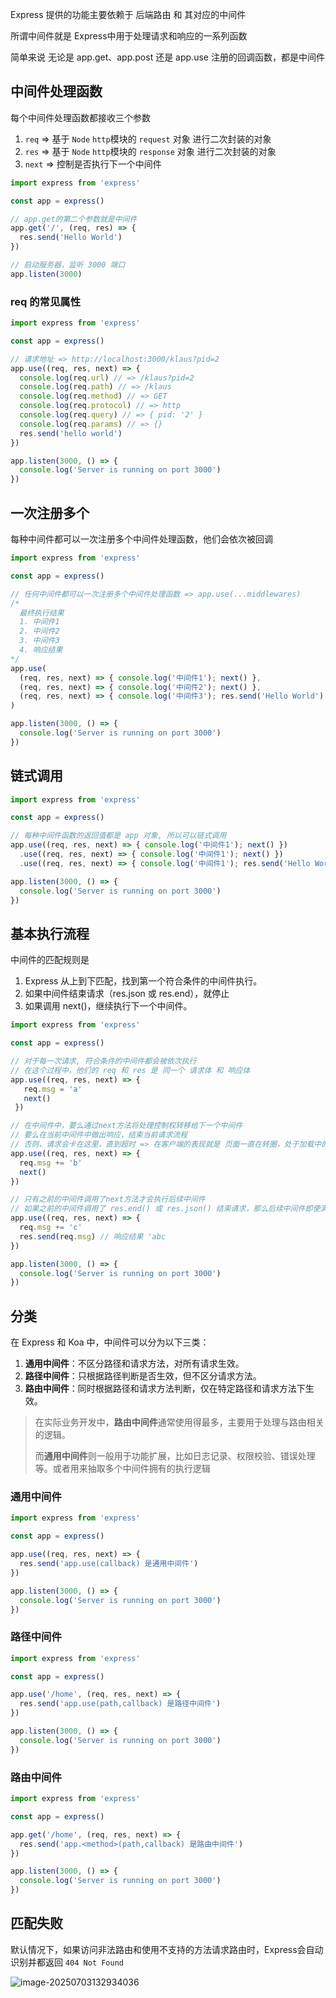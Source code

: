Express 提供的功能主要依赖于 后端路由 和 其对应的中间件

所谓中间件就是 Express中用于处理请求和响应的一系列函数

简单来说 无论是 app.get、app.post 还是 app.use 注册的回调函数，都是中间件



## 中间件处理函数

每个中间件处理函数都接收三个参数

1. `req`  => 基于 `Node` `http`模块的 `request` 对象 进行二次封装的对象
2. `res`  => 基于 `Node` `http`模块的 `response` 对象 进行二次封装的对象
3. `next` => 控制是否执行下一个中间件

```js
import express from 'express'

const app = express()

// app.get的第二个参数就是中间件
app.get('/', (req, res) => {
  res.send('Hello World')
})

// 启动服务器，监听 3000 端口
app.listen(3000)
```



### req 的常见属性

```js
import express from 'express'

const app = express()

// 请求地址 => http://localhost:3000/klaus?pid=2
app.use((req, res, next) => {
  console.log(req.url) // => /klaus?pid=2
  console.log(req.path) // => /klaus
  console.log(req.method) // => GET
  console.log(req.protocol) // => http
  console.log(req.query) // => { pid: '2' }
  console.log(req.params) // => {}
  res.send('hello world')
})

app.listen(3000, () => {
  console.log('Server is running on port 3000')
})
```



## 一次注册多个

每种中间件都可以一次注册多个中间件处理函数，他们会依次被回调

```js
import express from 'express'

const app = express()

// 任何中间件都可以一次注册多个中间件处理函数 => app.use(...middlewares)
/*
  最终执行结果
  1. 中间件1
  2. 中间件2
  3. 中间件3
  4. 响应结果
*/
app.use(
  (req, res, next) => { console.log('中间件1'); next() },
  (req, res, next) => { console.log('中间件2'); next() },
  (req, res, next) => { console.log('中间件3'); res.send('Hello World') }
)

app.listen(3000, () => {
  console.log('Server is running on port 3000')
})
```



## 链式调用

```js
import express from 'express'

const app = express()

// 每种中间件函数的返回值都是 app 对象, 所以可以链式调用
app.use((req, res, next) => { console.log('中间件1'); next() })
  .use((req, res, next) => { console.log('中间件1'); next() })
  .use((req, res, next) => { console.log('中间件1'); res.send('Hello World') })

app.listen(3000, () => {
  console.log('Server is running on port 3000')
})
```



## 基本执行流程

中间件的匹配规则是

1. Express 从上到下匹配，找到第一个符合条件的中间件执行。
2. 如果中间件结束请求（res.json 或 res.end），就停止
3. 如果调用 next()，继续执行下一个中间件。

```js
import express from 'express'

const app = express()

// 对于每一次请求, 符合条件的中间件都会被依次执行
// 在这个过程中，他们的 req 和 res 是 同一个 请求体 和 响应体
app.use((req, res, next) => {
   req.msg = 'a'
   next()
 })

// 在中间件中，要么通过next方法将处理控制权转移给下一个中间件
// 要么在当前中间件中做出响应，结束当前请求流程
// 否则，请求会卡在这里，直到超时 => 在客户端的表现就是 页面一直在转圈，处于加载中的状态
app.use((req, res, next) => {
  req.msg += 'b'
  next()
})

// 只有之前的中间件调用了next方法才会执行后续中间件
// 如果之前的中间件调用了 res.end() 或 res.json() 结束请求，那么后续中间件即使满足条件了也不会再执行了
app.use((req, res, next) => {
  req.msg += 'c'
  res.send(req.msg) // 响应结果 'abc
})

app.listen(3000, () => {
  console.log('Server is running on port 3000')
})
```



## 分类

在 Express 和 Koa 中，中间件可以分为以下三类：

1. **通用中间件**：不区分路径和请求方法，对所有请求生效。
2. **路径中间件**：只根据路径判断是否生效，但不区分请求方法。
3. **路由中间件**：同时根据路径和请求方法判断，仅在特定路径和请求方法下生效。

> 在实际业务开发中，**路由中间件**通常使用得最多，主要用于处理与路由相关的逻辑。
>
> 而**通用中间件**则一般用于功能扩展，比如日志记录、权限校验、错误处理等。或者用来抽取多个中间件拥有的执行逻辑



### 通用中间件

```js
import express from 'express'

const app = express()

app.use((req, res, next) => {
  res.send('app.use(callback) 是通用中间件')
})

app.listen(3000, () => {
  console.log('Server is running on port 3000')
})
```



### 路径中间件

```js
import express from 'express'

const app = express()

app.use('/home', (req, res, next) => {
  res.send('app.use(path,callback) 是路径中间件')
})

app.listen(3000, () => {
  console.log('Server is running on port 3000')
})
```



### 路由中间件

```js
import express from 'express'

const app = express()

app.get('/home', (req, res, next) => {
  res.send('app.<method>(path,callback) 是路由中间件')
})

app.listen(3000, () => {
  console.log('Server is running on port 3000')
})
```



## 匹配失败

默认情况下，如果访问非法路由和使用不支持的方法请求路由时，Express会自动识别并都返回 `404 Not Found`

![image-20250703132934036](https://s2.loli.net/2025/07/03/R6YxTXthybOZaWI.png) 



